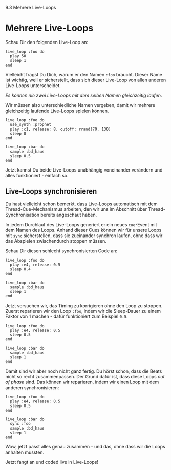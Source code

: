 9.3 Mehrere Live-Loops

# Mehrere Live-Loops

Schau Dir den folgenden Live-Loop an:

```
live_loop :foo do
  play 50
  sleep 1
end
```

Vielleicht fragst Du Dich, warum er den Namen `:foo` braucht. Dieser 
Name ist wichtig, weil er sicherstellt, dass sich dieser Live-Loop von 
allen anderen Live-Loops unterscheidet.

*Es können nie zwei Live-Loops mit dem selben Namen gleichzeitig 
laufen*.

Wir müssen also unterschiedliche Namen vergeben, damit wir mehrere
gleichzeitig laufende Live-Loops spielen können. 

```
live_loop :foo do
  use_synth :prophet
  play :c1, release: 8, cutoff: rrand(70, 130)
  sleep 8
end

live_loop :bar do
  sample :bd_haus
  sleep 0.5
end
```

Jetzt kannst Du beide Live-Loops unabhängig voneinander verändern 
und alles funktioniert - einfach so.

## Live-Loops synchronisieren

Du hast vielleicht schon bemerkt, dass Live-Loops automatisch mit dem 
Thread-Cue-Mechanismus arbeiten, den wir uns im Abschnitt über
Thread-Synchronisation bereits angeschaut haben.

In jedem Durchlauf des Live-Loops generiert er ein neues `cue`-Event 
mit dem Namen des Loops. Anhand dieser Cues können wir für unsere Loops 
mit `sync` sicherstellen, dass sie zueinander synchron laufen, ohne
dass wir das Abspielen zwischendurch stoppen müssen.

Schau Dir diesen schlecht synchronisierten Code an:

```
live_loop :foo do
  play :e4, release: 0.5
  sleep 0.4
end

live_loop :bar do
  sample :bd_haus
  sleep 1
end
```

Jetzt versuchen wir, das Timing zu korrigieren ohne den Loop zu 
stoppen. Zuerst reparieren wir den Loop `:foo`, indem wir die 
Sleep-Dauer zu einem Faktor von 1 machen - dafür funktioniert zum 
Beispiel `0.5`.

```
live_loop :foo do
  play :e4, release: 0.5
  sleep 0.5
end

live_loop :bar do
  sample :bd_haus
  sleep 1
end
```

Damit sind wir aber noch nicht ganz fertig. Du hörst schon, dass die 
Beats nicht so recht zusammenpassen. Der Grund dafür ist, dass diese 
Loops *out of phase* sind. Das können wir reparieren, indem wir 
einen Loop mit dem anderen synchronisieren:

```
live_loop :foo do
  play :e4, release: 0.5
  sleep 0.5
end

live_loop :bar do
  sync :foo
  sample :bd_haus
  sleep 1
end
```

Wow, jetzt passt alles genau zusammen - und das, ohne dass wir die 
Loops anhalten mussten.

Jetzt fangt an und coded live in Live-Loops!
